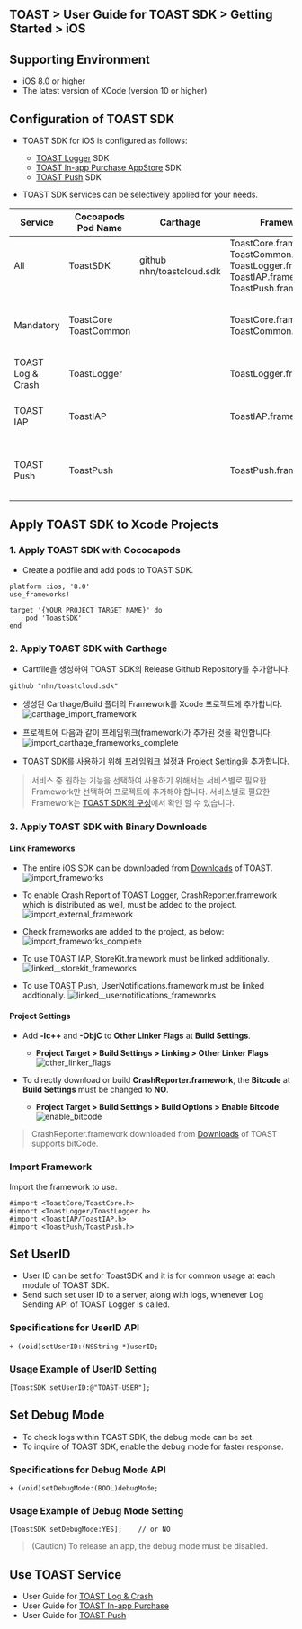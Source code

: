 ## TOAST > User Guide for TOAST SDK > Getting Started > iOS

## Supporting Environment

* iOS 8.0 or higher
* The latest version of XCode (version 10 or higher)

## Configuration of TOAST SDK

* TOAST SDK for iOS is configured as follows: 
    * [TOAST Logger](./log-collector-ios) SDK
    * [TOAST In-app Purchase AppStore](./iap-ios) SDK
    * [TOAST Push](./push-ios) SDK

* TOAST SDK services can be selectively applied for your needs.

| Service | Cocoapods Pod Name | Carthage | Framework | Dependency | Build Settings |
| ------- | ------------------ | -------- | --------- | ---------- | -------------- |
| All | ToastSDK | github nhn/toastcloud.sdk<br> | ToastCore.framework<br>ToastCommon.framework<br>ToastLogger.framework<br>ToastIAP.framework<br>ToastPush.framework |  |  |
| Mandatory | ToastCore<br>ToastCommon |  | ToastCore.framework<br>ToastCommon.framework |  | OTHER\_LDFLAGS = (<br>"-ObjC",<br>"-lc++"<br>); |
| TOAST Log & Crash | ToastLogger |  | ToastLogger.framework | [External & Optional]<br>\* CrashReporter.framework (Toast) |  |
| TOAST IAP | ToastIAP |  | ToastIAP.framework | \* StoreKit.framework<br><br>[Optional]<br>\* libsqlite3.tdb |  |
| TOAST Push | ToastPush |  | ToastPush.framework | \* UserNotifications.framework<br><br>[Optional]<br>\* PushKit.framework |  |

## Apply TOAST SDK to Xcode Projects

### 1. Apply TOAST SDK with Cococapods

* Create a podfile and add pods to TOAST SDK.

```podspec
platform :ios, '8.0'
use_frameworks!

target '{YOUR PROJECT TARGET NAME}' do
    pod 'ToastSDK'
end
```

### 2. Apply TOAST SDK with Carthage

* Cartfile을 생성하여 TOAST SDK의 Release Github Repository를 추가합니다.
```
github "nhn/toastcloud.sdk"
```

* 생성된 Carthage/Build 폴더의 Framework를 Xcode 프로젝트에 추가합니다. 
![carthage_import_framework](http://static.toastoven.net/toastcloud/sdk/ios/carthage_setting_01.png)

* 프로젝트에 다음과 같이 프레임워크(framework)가 추가된 것을 확인합니다.
![import_carthage_frameworks_complete](http://static.toastoven.net/toastcloud/sdk/ios/carthage_setting_02.png)

* TOAST SDK를 사용하기 위해 [프레임워크 설정](./getting-started-ios/#Link-Frameworks)과 [Project Setting](./getting-started-ios/#Project-Settings)을 추가합니다.

> 서비스 중 원하는 기능을 선택하여 사용하기 위해서는 서비스별로 필요한 Framework만 선택하여 프로젝트에 추가해야 합니다.
> 서비스별로 필요한 Framework는 [TOAST SDK의 구성](./getting-started-ios/#Configuration-of-TOAST-SDK)에서 확인 할 수 있습니다. 

### 3. Apply TOAST SDK with Binary Downloads

#### Link Frameworks

* The entire iOS SDK can be downloaded from [Downloads](../../../Download/#toast-sdk) of TOAST.  
![import_frameworks](http://static.toastoven.net/toastcloud/sdk/ios/overview_import_frameworks_folder.png)

* To enable Crash Report of TOAST Logger, CrashReporter.framework which is distributed as well, must be added to the project.
![import_external_framework](http://static.toastoven.net/toastcloud/sdk/ios/overview_import_external_folder.png)

* Check frameworks are added to the project, as below:  
![import_frameworks_complete](http://static.toastoven.net/toastcloud/sdk/ios/overview_import_complete_folder.png)

* To use TOAST IAP, StoreKit.framework must be linked additionally.
![linked__storekit_frameworks](http://static.toastoven.net/toastcloud/sdk/ios/overview_link_frameworks_StoreKit.png)

* To use TOAST Push, UserNotifications.framework must be linked addtionally.
![linked__usernotifications_frameworks](http://static.toastoven.net/toastcloud/sdk/ios/overview_link_frameworks_UserNotifications.png)


#### Project Settings

* Add **-lc++** and **-ObjC** to **Other Linker Flags** at **Build Settings**.
    * **Project Target > Build Settings > Linking > Other Linker Flags**
![other_linker_flags](http://static.toastoven.net/toastcloud/sdk/ios/overview_settings_flags.png)

* To directly download or build **CrashReporter.framework**, the **Bitcode** at **Build Settings** must be changed to **NO**.  
    * **Project Target > Build Settings > Build Options > Enable Bitcode**
![enable_bitcode](http://static.toastoven.net/toastcloud/sdk/ios/overview_settings_bitcode.png)
> CrashReporter.framework downloaded from [Downloads](../../../Download/#toast-sdk) of TOAST supports bitCode.

### Import Framework

Import the framework to use.

```objc
#import <ToastCore/ToastCore.h>
#import <ToastLogger/ToastLogger.h>
#import <ToastIAP/ToastIAP.h>
#import <ToastPush/ToastPush.h>
```

## Set UserID

* User ID can be set for ToastSDK and it is for common usage at each module of TOAST SDK.
* Send such set user ID to a server, along with logs, whenever Log Sending API of TOAST Logger is called.

### Specifications for UserID API

```objc
+ (void)setUserID:(NSString *)userID;
```

### Usage Example of UserID Setting

```objc
[ToastSDK setUserID:@"TOAST-USER"];
```
## Set Debug Mode

* To check logs within TOAST SDK, the debug mode can be set.
* To inquire of TOAST SDK, enable the debug mode for faster response.  

### Specifications for Debug Mode API


```objc
+ (void)setDebugMode:(BOOL)debugMode;
```

### Usage Example of Debug Mode Setting

```objc
[ToastSDK setDebugMode:YES];    // or NO
```

> (Caution) To release an app, the debug mode must be disabled.  

## Use TOAST Service

* User Guide for [TOAST Log & Crash](./log-collector-ios)
* User Guide for [TOAST In-app Purchase](./iap-ios)
* User Guide for [TOAST Push](./push-ios)
